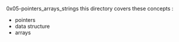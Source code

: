 0x05-pointers_arrays_strings
this directory covers these concepts :
- pointers
- data structure
- arrays
